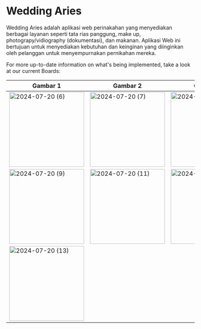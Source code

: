 # Wedding Aries

Wedding Aries adalah aplikasi web perinakahan yang menyediakan berbagai layanan seperti tata rias panggung, make up, photograpy/vidiography (dokumentasi), dan makanan. Aplikasi Web ini bertujuan untuk 
menyediakan kebutuhan dan keinginan yang diinginkan oleh pelanggan untuk menyempurnakan pernikahan mereka.

For more up-to-date information on what's being implemented, take a look at our current Boards:

| Gambar 1 | Gambar 2 | Gambar 3 |
|----------|----------|----------|
| <img src="https://github.com/user-attachments/assets/ab3584bb-f627-41a4-a112-832630d0e29b" alt="2024-07-20 (6)" width="200"/> | <img src="https://github.com/user-attachments/assets/8a7ded56-550c-4162-abb3-418c98a85dc7" alt="2024-07-20 (7)" width="200"/> | <img src="https://github.com/user-attachments/assets/ceb21d45-f3ff-42ab-bbf2-695c006b06bd" alt="2024-07-20 (7)" width="200"/> |
| <img src="https://github.com/user-attachments/assets/dd94a229-4bf1-4d7a-8217-f2920ee84de4" alt="2024-07-20 (9)" width="200"/> | <img src="https://github.com/user-attachments/assets/48e0e817-50ea-4da8-b51b-ea13b581e51d" alt="2024-07-20 (11)" width="200"/> | <img src="https://github.com/user-attachments/assets/a103e077-a48b-40a1-835e-73726069ace1" alt="2024-07-20 (12)" width="200"/> |
| <img src="https://github.com/user-attachments/assets/b0254a1d-d231-4edf-ba15-9e4a4282b86c" alt="2024-07-20 (13)" width="200"/> |          |          |
